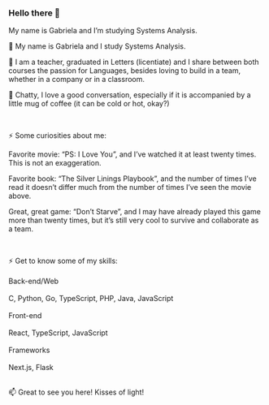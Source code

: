 ### Hello there 👋
My name is Gabriela and I’m studying Systems Analysis.

🌱 My name is Gabriela and I study Systems Analysis.

🔭 I am a teacher, graduated in Letters (licentiate) and I share between both courses the passion for Languages, besides loving to build in a team, whether in a company or in a classroom.

💬 Chatty, I love a good conversation, especially if it is accompanied by a little mug of coffee (it can be cold or hot, okay?)

<br>

⚡ Some curiosities about me:

Favorite movie: “PS: I Love You”, and I’ve watched it at least twenty times. This is not an exaggeration.

Favorite book: “The Silver Linings Playbook”, and the number of times I’ve read it doesn’t differ much from the number of times I’ve seen the movie above.

Great, great game: “Don’t Starve”, and I may have already played this game more than twenty times, but it’s still very cool to survive and collaborate as a team.

<br>

⚡ Get to know some of my skills: <br> <br> Back-end/Web <br> <br> C, Python, Go, TypeScript, PHP, Java, JavaScript <br> <br> Front-end <br> <br> React, TypeScript, JavaScript <br> <br> Frameworks <br> <br> Next.js, Flask

<br>
📫 Great to see you here! Kisses of light!

<br>
